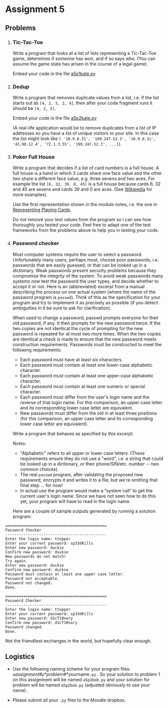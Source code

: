 # Assignment 5

## Problems

1.  ### Tic-Tac-Toe

    Write a program that looks at a list of lists representing a
    Tic-Tac-Toe game, determines if someone has won, and if so says who.
    (You can assume the game state has arisen in the course of a legal
    game).

    Embed your code in the file [a5p1kate.py](90_a5p1_kate.py)

2.  ### Dedup

    Write a program that removes duplicate values from a list, i.e. if
    the list starts out as `[4, 2, 5, 2, 4]`, then after your code
    fragment runs it should be `[4, 2, 5]`.

    Embed your code in the file [a5p2kate.py](90_a5p2_kate.py)

    (A real-life application would be to remove duplicates from a list
    of IP addresses so you have a list of unique visitors to your site.
    In this case the list might look like `[ '10.9.0.31',
    '199.247.52.3', '10.9.0.31', '43.98.12.4', '72.1.3.55',
    '199.247.52.3', ...]`).

3.  ### Poker Full House

    Write a program that decides if a list of card numbers is a full
    house. A full house is a hand in which 3 cards share one face value
    and the other two share a different face value, e.g. three sevens
    and two aces. For example the list `[6, 32, 39, 0, 45]` is a full
    house because cards 6, 32 and 45 are sevens and cards 39 and 0 are
    aces. (See
    [Wikipedia](http://en.wikipedia.org/wiki/List_of_poker_hands) for
    more examples).

    Use the first representation shown in the module notes, i.e. the one
    in [Representing Playing
    Cards](08_Representing_playing_cards.md).

    Do not remove your test values from the program so I can see how
    thoroughly you tested your code. Feel free to adapt one of the test
    frameworks from the problems above to help you in testing your code.

4.  ### Password checker

    Most computer systems require the user to select a password.
    Unfortunately many users, perhaps most, choose poor passwords, i.e.
    passwords that are easily guessed, or that can be looked up in a
    dictionary. Weak passwords present security problems because they
    compromise the integrity of the system. To avoid weak passwords many
    systems now test the password the user types, and decide whether to
    accept it or not. Here is an (abbreviated) excerpt from a manual
    describing the process on one actual system (where the name of the
    password program is `passwd`). Think of this as the specification
    for your program and try to implement it as precisely as possible
    (if you detect ambiguities in it be sure to ask for clarification).

    When used to change a password, passwd prompts everyone  for
    their  old  password,  if  any.  It then prompts for the new
    password twice.  If the two copies are not identical the
    cycle of prompting for the new password is repeated for at
    most two more times.
    When the two copies are identical a check is made to ensure
    that the new  password meets construction requirements.
    Passwords must be constructed to meet the following requirements:

    *  Each password must have at least six characters.
    *  Each password must contain at least one lower-case alphabetic character.
    *  Each password must contain at least one upper-case alphabetic character.
    *  Each password must contain at least one numeric or special character.
    *  Each password must differ from the user's login name and the reverse of that login name. For this comparison, an upper case letter and its corresponding lower case letter are equivalent.
    *  New passwords must differ from the old in  at  least three  positions (for this comparison, an upper case letter and its corresponding lower  case  letter are equivalent).
               

    Write a program that behaves as specified by this excerpt.

    Notes:

    -   "Alphabetic"  refers  to  all upper or lower case
        letters. (These requirements ensure they do not use a 
        "word", i.e. a string that could be looked up in a
        dictionary, or their phone/SIN/etc. number -- two common
        choices).
    -   The real `passwd` program, after validating the proposed new
        password, encrypts it and writes it to a file, but we're
        omitting that final step ... for now!
    -   In actual use the program would make a “system call” to get
        the current user's login name. Since we have not seen how to do
        this yet, your program will have to read in the login name.

    Here are a couple of sample outputs generated by running a solution
    program:

```plaintext
=============================================
Password Checker
---------------------------------------------
Enter the login name: ttopper
Enter your current password: sp33dKills
Enter new password: duckie
Confirm new password: duvkie
New passwords do not match!
Try again.
Enter new password: duckie
Confirm new password: duckie
Password must contain at least one upper case letter.
Password not acceptable.
Password not changed.
Done.

=============================================
Password Checker
---------------------------------------------
Enter the login name: ttopper
Enter your current password: sp33dKills
Enter new password: d1cT10nary 
Confirm new password: d1cT10nary
Password changed.
Done.
```

Not the friendliest exchanges in the world, but hopefully clear
enough.

## Logistics

-   Use the following naming scheme for your program files:
    `a`*assignment#*`p`*problem#*yourname`.py` . So your solution
    to problem 1 on this assignment will be named `a5p1bob.py`
    and your solution for problem will be named `a5p2bob.py` (adjusted obviously to use your name) .

-   Please submit all your `.py` files to the Moodle dropbox.

     
